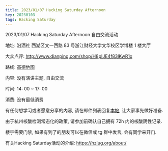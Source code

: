 ```yaml
---
title: 2023/01/07 Hacking Saturday Afternoon
key: 20230103
tags: Hacking Saturday
---
```

2023/01/07 Hacking Saturday Afternoon 自由交流活动

地址: 沿酒社 西湖区文一西路 83 号浙江财经大学文华校区学博楼 1 楼大厅

大众点评: <http://www.dianping.com/shop/H8pIJE4f83lKwR1x>

路线: [高德地图](https://surl.amap.com/bDW0oSjgQw)

内容: 没有演讲主题, 自由交流

时间: 14: 00 ~ 17: 00

消费: 没有最低消费

有任何想学习或者愿意分享的内容, 请在邮件列表回复[本帖](https://groups.google.com/g/hzlug/c/6iwLWUBxKWY/m/7IGU5NbaBAAJ), 让大家事先做好准备.

由于杭州核酸检测常态化的政策, 请参加前确认自己拥有 72h 内的核酸阴性记录.

楼宇需要门禁, 如果有到了的朋友可以在微信或 tg 群中发言, 会有同学来开门.

有关Hacking Saturday活动的介绍: <https://hzlug.org/about/>
